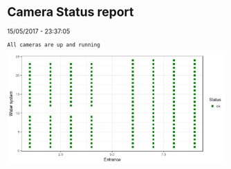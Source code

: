 Camera Status report
================
15/05/2017 - 23:37:05

    All cameras are up and running

![](camreport_files/figure-markdown_github/unnamed-chunk-2-1.png)
